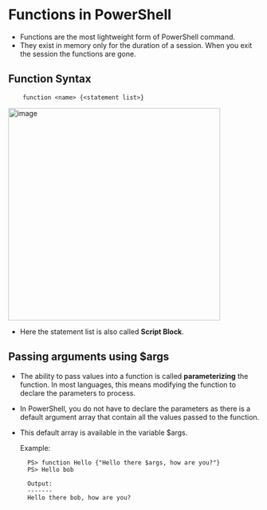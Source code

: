 # Functions in PowerShell

- Functions are the most lightweight form of PowerShell command.
- They exist in memory only for the duration of a session. When you exit the session the functions are gone.

## Function Syntax

        function <name> {<statement list>}
   
   
   <img width="425" alt="image" src="https://user-images.githubusercontent.com/56192979/170746766-1722f7bf-64c9-4c30-b9a2-ef84ee817c72.png">

* Here the statement list is also called **Script Block**. 


## Passing arguments using $args

- The ability to pass values into a function is called **parameterizing** the function. In most languages, this means modifying the function to declare the parameters to process.
- In PowerShell, you do not have to declare the parameters as there is a default argument array that contain all the values passed to the function.
- This default array is available in the variable $args.

  Example: 
  
        PS> function Hello {"Hello there $args, how are you?"}
        PS> Hello bob
        
        Output:
        -------
        Hello there bob, how are you?
  




